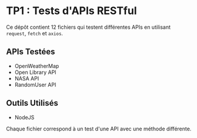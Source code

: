 # TP1 : Tests d'APIs RESTful

Ce dépôt contient 12 fichiers qui testent différentes APIs en utilisant `request`, `fetch` et `axios`.

## APIs Testées
- OpenWeatherMap
- Open Library API
- NASA API
- RandomUser API

## Outils Utilisés
- NodeJS

Chaque fichier correspond à un test d'une API avec une méthode différente.



